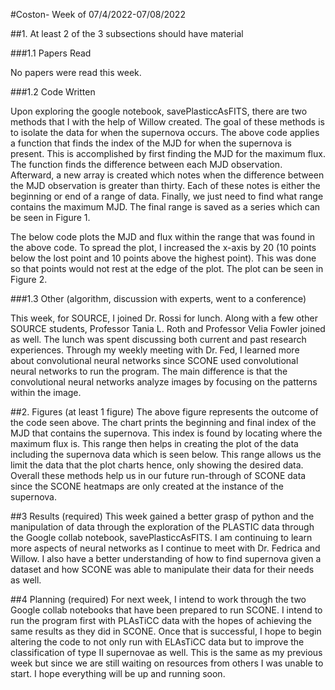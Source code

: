 #Coston- Week of 07/4/2022-07/08/2022

##1. At least 2 of the 3 subsections should have material

###1.1 Papers Read

No papers were read this week.

###1.2 Code Written
 

Upon exploring the google notebook, savePlasticcAsFITS, there are two methods that I with the help of Willow created. The goal of these methods is to isolate the data for when the supernova occurs. The above code applies a function that finds the index of the MJD for when the supernova is present. This is accomplished by first finding the MJD for the maximum flux. The function finds the difference between each MJD observation. Afterward, a new array is created which notes when the difference between the MJD observation is greater than thirty. Each of these notes is either the beginning or end of a range of data. Finally, we just need to find what range contains the maximum MJD. The final range is saved as a series which can be seen in Figure 1.

The below code plots the MJD and flux within the range that was found in the above code. To spread the plot, I increased the x-axis by 20 (10 points below the lost point and 10 points above the highest point). This was done so that points would not rest at the edge of the plot. The plot can be seen in Figure 2.
 

###1.3 Other (algorithm, discussion with experts, went to a conference)
	
  This week, for SOURCE, I joined Dr. Rossi for lunch. Along with a few other SOURCE students, Professor Tania L. Roth and Professor Velia Fowler joined as well. The lunch was spent discussing both current and past research experiences. 
Through my weekly meeting with Dr. Fed, I learned more about convolutional neural networks since SCONE used convolutional neural networks to run the program. The main difference is that the convolutional neural networks analyze images by focusing on the patterns within the image.

##2. Figures (at least 1 figure)
	The above figure represents the outcome of the code seen above. The chart prints the beginning and final index of the MJD that contains the supernova. This index is found by locating where the maximum flux is. This range then helps in creating the plot of the data including the supernova data which is seen below. This range allows us the limit the data that the plot charts hence, only showing the desired data. Overall these methods help us in our future run-through of SCONE data since the SCONE heatmaps are only created at the instance of the supernova.

##3 Results (required)
This week gained a better grasp of python and the manipulation of data through the exploration of the PLASTIC data through the Google collab notebook, savePlasticcAsFITS. I am continuing to learn more aspects of neural networks as I continue to meet with Dr. Fedrica and Willow. I also have a better understanding of how to find supernova given a dataset and how SCONE was able to manipulate their data for their needs as well. 

##4 Planning (required)
For next week, I intend to work through the two Google collab notebooks that have been prepared to run SCONE. I intend to run the program first with PLAsTiCC data with the hopes of achieving the same results as they did in SCONE. Once that is successful, I hope to begin altering the code to not only run with ELAsTiCC data but to improve the classification of type II supernovae as well. This is the same as my previous week but since we are still waiting on resources from others I was unable to start. I hope everything will be up and running soon.


